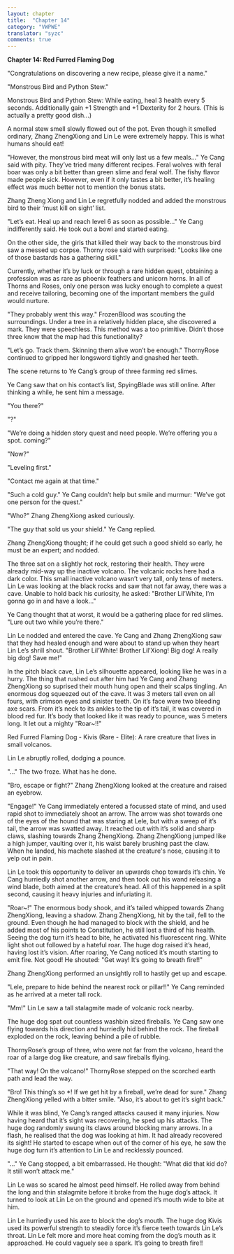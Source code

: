 ```yaml
---
layout: chapter
title:  "Chapter 14"
category: "VWPWE"
translator: "syzc"
comments: true
---
```


**Chapter 14: Red Furred Flaming Dog**

"Congratulations on discovering a new recipe, please give it a name."

"Monstrous Bird and Python Stew."

Monstrous Bird and Python Stew: While eating, heal 3 health every 5 seconds. Additionally gain +1 Strength and +1 Dexterity for 2 hours. (This is actually a pretty good dish...)

A normal stew smell slowly flowed out of the pot. Even though it smelled ordinary, Zhang ZhengXiong and Lin Le were extremely happy. This is what humans should eat!

"However, the monstrous bird meat will only last us a few meals..." Ye Cang said with pity. They’ve tried many different recipes. Feral wolves with feral boar was only a bit better than green slime and feral wolf. The fishy flavor made people sick. However, even if it only tastes a bit better, it’s healing effect was much better not to mention the bonus stats.

Zhang Zheng Xiong and Lin Le regretfully nodded and added the monstrous bird to their ‘must kill on sight’ list.

"Let’s eat. Heal up and reach level 6 as soon as possible..." Ye Cang indifferently said. He took out a bowl and started eating.

On the other side, the girls that killed their way back to the monstrous bird saw a messed up corpse. Thorny rose said with surprised: "Looks like one of those bastards has a gathering skill."

Currently, whether it’s by luck or through a rare hidden quest, obtaining a profession was as rare as phoenix feathers and unicorn horns. In all of Thorns and Roses, only one person was lucky enough to complete a quest and receive tailoring, becoming one of the important members the guild would nurture.

"They probably went this way." FrozenBlood was scouting the surroundings. Under a tree in a relatively hidden place, she discovered a mark. They were speechless. This method was a too primitive. Didn’t those three know that the map had this functionality?

"Let’s go. Track them. Skinning them alive won’t be enough." ThornyRose continued to gripped her longsword tightly and gnashed her teeth.

The scene returns to Ye Cang’s group of three farming red slimes.

Ye Cang saw that on his contact’s list, SpyingBlade was still online. After thinking a while, he sent him a message.

"You there?"

"?"

"We’re doing a hidden story quest and need people. We’re offering you a spot. coming?"

"Now?"

"Leveling first."

"Contact me again at that time."

"Such a cold guy." Ye Cang couldn’t help but smile and murmur: "We’ve got one person for the quest."

"Who?" Zhang ZhengXiong asked curiously.

"The guy that sold us your shield." Ye Cang replied.

Zhang ZhengXiong thought; if he could get such a good shield so early, he must be an expert; and nodded.

The three sat on a slightly hot rock, restoring their health. They were already mid-way up the inactive volcano. The volcanic rocks here had a dark color. This small inactive volcano wasn’t very tall, only tens of meters. Lin Le was looking at the black rocks and saw that not far away, there was a cave. Unable to hold back his curiosity, he asked: "Brother Lil’White, I’m gonna go in and have a look..."

Ye Cang thought that at worst, it would be a gathering place for red slimes. "Lure out two while you’re there."

Lin Le nodded and entered the cave. Ye Cang and Zhang ZhengXiong saw that they had healed enough and were about to stand up when they heart Lin Le’s shrill shout. "Brother Lil’White! Brother Lil’Xiong! Big dog! A really big dog! Save me!" 

In the pitch black cave, Lin Le’s silhouette appeared, looking like he was in a hurry. The thing that rushed out after him had Ye Cang and Zhang ZhengXiong so suprised their mouth hung open and their scalps tingling. An enormous dog squeezed out of the cave. It was 3 meters tall even on all fours, with crimson eyes and sinister teeth. On it’s face were two bleeding axe scars. From it’s neck to its ankles to the tip of it’s tail, it was covered in blood red fur. It’s body that looked like it was ready to pounce, was 5 meters long. It let out a mighty "Roar~!!"

Red Furred Flaming Dog - Kivis (Rare - Elite): A rare creature that lives in small volcanos.

Lin Le abruptly rolled, dodging a pounce.

"..." The two froze. What has he done.

"Bro, escape or fight?" Zhang ZhengXiong looked at the creature and raised an eyebrow.

"Engage!" Ye Cang immediately entered a focussed state of mind, and used rapid shot to immediately shoot an arrow. The arrow was shot towards one of the eyes of the hound that was staring at Lele, but with a sweep of it’s tail, the arrow was swatted away. It reached out with it’s solid and sharp claws, slashing towards Zhang ZhengXiong. Zhang ZhengXiong jumped like a high jumper, vaulting over it, his waist barely brushing past the claw. When he landed, his machete slashed at the creature's nose, causing it to yelp out in pain.

Lin Le took this opportunity to deliver an upwards chop towards it’s chin. Ye Cang hurriedly shot another arrow, and then took out his wand releasing a wind blade, both aimed at the creature’s head. All of this happened in a split second, causing it heavy injuries and infuriating it. 

"Roar~!" The enormous body shook, and it’s tailed whipped towards Zhang ZhengXiong, leaving a shadow. Zhang ZhengXiong, hit by the tail, fell to the ground. Even though he had managed to block with the shield, and he added most of his points to Constitution, he still lost a third of his health. Seeing the dog turn it’s head to bite, he activated his fluorescent ring. White light shot out followed by a hateful roar. The huge dog raised it’s head, having lost it’s vision. After roaring, Ye Cang noticed it’s mouth starting to emit fire. Not good! He shouted: "Get way! It’s going to breath fire!!"

Zhang ZhengXiong performed an unsightly roll to hastily get up and escape.

"Lele, prepare to hide behind the nearest rock or pillar!!" Ye Cang reminded as he arrived at a meter tall rock.

"Mm!" Lin Le saw a tall stalagmite made of volcanic rock nearby.

The huge dog spat out countless washbin sized fireballs. Ye Cang saw one flying towards his direction and hurriedly hid behind the rock. The fireball exploded on the rock, leaving behind a pile of rubble.

ThornyRose’s group of three, who were not far from the volcano, heard the roar of a large dog like creature, and saw fireballs flying.

"That way! On the volcano!" ThornyRose stepped on the scorched earth path and lead the way.

"Bro! This thing’s so \*! If we get hit by a fireball, we’re dead for sure." Zhang ZhengXiong yelled with a bitter smile. "Also, it’s about to get it’s sight back."

While it was blind, Ye Cang’s ranged attacks caused it many injuries. Now having heard that it’s sight was recovering, he sped up his attacks. The huge dog randomly swung its claws around blocking many arrows. In a flash, he realised that the dog was looking at him. It had already recovered its sight! He started to escape when out of the corner of his eye, he saw the huge dog turn it’s attention to Lin Le and recklessly pounced.

"..." Ye Cang stopped, a bit embarrassed. He thought: "What did that kid do? It still won’t attack me."

Lin Le was so scared he almost peed himself. He rolled away from behind the long and thin stalagmite before it broke from the huge dog’s attack. It turned to look at Lin Le on the ground and opened it’s mouth wide to bite at him.

Lin Le hurriedly used his axe to block the dog’s mouth. The huge dog Kivis used its powerful strength to steadily force it’s fierce teeth towards Lin Le’s throat. Lin Le felt more and more heat coming from the dog’s mouth as it approached. He could vaguely see a spark. It’s going to breath fire!!